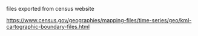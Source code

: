 files exported from census website

https://www.census.gov/geographies/mapping-files/time-series/geo/kml-cartographic-boundary-files.html
